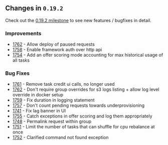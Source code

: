 ## Changes in `0.19.2`

Check out the [0.19.2 milestone](https://github.com/HubSpot/Singularity/issues?q=milestone%3A%0.19.2+is%3Aclosed) to see new features / bugfixes in detail.

### Improvements

- [1762](https://github.com/HubSpot/Singularity/pull/1762) - Allow deploy of paused requests
- [1758](https://github.com/HubSpot/Singularity/pull/1758) - Enable framework auth over http api
- [1754](https://github.com/HubSpot/Singularity/pull/1754) - Add an offer scoring mode accounting for max historical usage of all tasks

### Bug Fixes

- [1761](https://github.com/HubSpot/Singularity/pull/1761) - Remove task credit ui calls, no longer used
- [1762](https://github.com/HubSpot/Singularity/pull/1762) - Don't require group overrides for s3 logs listing + allow log level override in docker setup
- [1759](https://github.com/HubSpot/Singularity/pull/1759) - Fix duration in logging statement
- [1757](https://github.com/HubSpot/Singularity/pull/1757) - Don't count pending requests towards underprovisioning
- [1741](https://github.com/HubSpot/Singularity/pull/1741) - Fix lag banner in UI
- [1755](https://github.com/HubSpot/Singularity/pull/1755) - Catch exceptions in offer scoring and log them appropriately
- [1748](https://github.com/HubSpot/Singularity/pull/1748) - Permalink request within group
- [1751](https://github.com/HubSpot/Singularity/pull/1751) - Limit the number of tasks that can shuffle for cpu rebalance at once
- [1752](https://github.com/HubSpot/Singularity/pull/1752) - Clarified command not found exception
